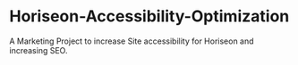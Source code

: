 # Horiseon-Accessibility-Optimization
A Marketing Project to increase Site accessibility for Horiseon and increasing SEO.
